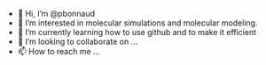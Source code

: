 - 👋 Hi, I’m @pbonnaud
- 👀 I’m interested in molecular simulations and molecular modeling.
- 🌱 I’m currently learning how to use github and to make it efficient
- 💞️ I’m looking to collaborate on ...
- 📫 How to reach me ...

<!---
pbonnaud/pbonnaud is a ✨ special ✨ repository because its `README.md` (this file) appears on your GitHub profile.
You can click the Preview link to take a look at your changes.
--->
